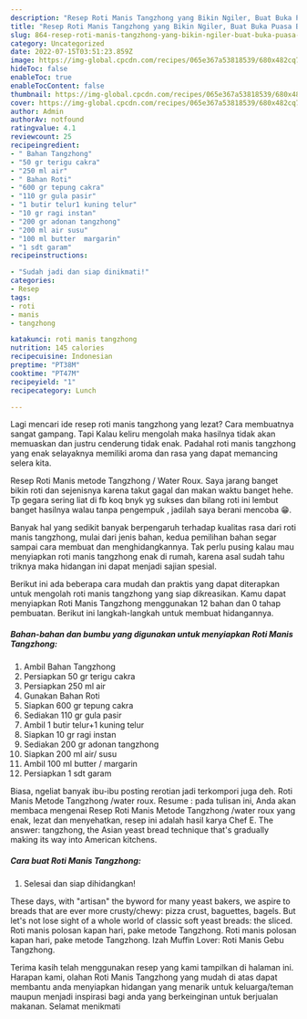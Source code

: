 ```yaml
---
description: "Resep Roti Manis Tangzhong yang Bikin Ngiler, Buat Buka Puasa Bisa Manjain Lidah"
title: "Resep Roti Manis Tangzhong yang Bikin Ngiler, Buat Buka Puasa Bisa Manjain Lidah"
slug: 864-resep-roti-manis-tangzhong-yang-bikin-ngiler-buat-buka-puasa-bisa-manjain-lidah
category: Uncategorized
date: 2022-07-15T03:51:23.859Z
image: https://img-global.cpcdn.com/recipes/065e367a53818539/680x482cq70/roti-manis-tangzhong-foto-resep-utama.jpg
hideToc: false
enableToc: true
enableTocContent: false
thumbnail: https://img-global.cpcdn.com/recipes/065e367a53818539/680x482cq70/roti-manis-tangzhong-foto-resep-utama.jpg
cover: https://img-global.cpcdn.com/recipes/065e367a53818539/680x482cq70/roti-manis-tangzhong-foto-resep-utama.jpg
author: Admin
authorAv: notfound
ratingvalue: 4.1
reviewcount: 25
recipeingredient:
- " Bahan Tangzhong"
- "50 gr terigu cakra"
- "250 ml air"
- " Bahan Roti"
- "600 gr tepung cakra"
- "110 gr gula pasir"
- "1 butir telur1 kuning telur"
- "10 gr ragi instan"
- "200 gr adonan tangzhong"
- "200 ml air susu"
- "100 ml butter  margarin"
- "1 sdt garam"
recipeinstructions:

- "Sudah jadi dan siap dinikmati!"
categories:
- Resep
tags:
- roti
- manis
- tangzhong

katakunci: roti manis tangzhong 
nutrition: 145 calories
recipecuisine: Indonesian
preptime: "PT38M"
cooktime: "PT47M"
recipeyield: "1"
recipecategory: Lunch

---
```



Lagi mencari ide resep roti manis tangzhong yang lezat? Cara membuatnya sangat gampang. Tapi Kalau keliru mengolah maka hasilnya tidak akan memuaskan dan justru cenderung tidak enak. Padahal roti manis tangzhong yang enak selayaknya memiliki aroma dan rasa yang dapat memancing selera kita.


Resep Roti Manis metode Tangzhong / Water Roux. Saya jarang banget bikin roti dan sejenisnya karena takut gagal dan makan waktu banget hehe. Tp gegara sering liat di fb koq bnyk yg sukses dan bilang roti ini lembut banget hasilnya walau tanpa pengempuk , jadilah saya berani mencoba 😁.

Banyak hal yang sedikit banyak berpengaruh terhadap kualitas rasa dari roti manis tangzhong, mulai dari jenis bahan, kedua pemilihan bahan segar sampai cara membuat dan menghidangkannya. Tak perlu pusing kalau mau menyiapkan roti manis tangzhong enak di rumah, karena asal sudah tahu triknya maka hidangan ini dapat menjadi sajian spesial.


Berikut ini ada beberapa cara mudah dan praktis yang dapat diterapkan untuk mengolah roti manis tangzhong yang siap dikreasikan. Kamu dapat menyiapkan Roti Manis Tangzhong menggunakan 12 bahan dan 0 tahap pembuatan. Berikut ini langkah-langkah untuk membuat hidangannya.

<!--inarticleads1-->

##### Bahan-bahan dan bumbu yang digunakan untuk menyiapkan Roti Manis Tangzhong:

1. Ambil  Bahan Tangzhong
1. Persiapkan 50 gr terigu cakra
1. Persiapkan 250 ml air
1. Gunakan  Bahan Roti
1. Siapkan 600 gr tepung cakra
1. Sediakan 110 gr gula pasir
1. Ambil 1 butir telur+1 kuning telur
1. Siapkan 10 gr ragi instan
1. Sediakan 200 gr adonan tangzhong
1. Siapkan 200 ml air/ susu
1. Ambil 100 ml butter / margarin
1. Persiapkan 1 sdt garam


Biasa, ngeliat banyak ibu-ibu posting rerotian jadi terkompori juga deh. Roti Manis Metode Tangzhong /water roux. Resume : pada tulisan ini, Anda akan membaca mengenai Resep Roti Manis Metode Tangzhong /water roux yang enak, lezat dan menyehatkan, resep ini adalah hasil karya Chef E. The answer: tangzhong, the Asian yeast bread technique that&#39;s gradually making its way into American kitchens. 

<!--inarticleads2-->

##### Cara buat Roti Manis Tangzhong:


1. Selesai dan siap dihidangkan!

These days, with &#34;artisan&#34; the byword for many yeast bakers, we aspire to breads that are ever more crusty/chewy: pizza crust, baguettes, bagels. But let&#39;s not lose sight of a whole world of classic soft yeast breads: the sliced. Roti manis polosan kapan hari, pake metode Tangzhong. Roti manis polosan kapan hari, pake metode Tangzhong. Izah Muffin Lover: Roti Manis Gebu Tangzhong. 

Terima kasih telah menggunakan resep yang kami tampilkan di halaman ini. Harapan kami, olahan Roti Manis Tangzhong yang mudah di atas dapat membantu anda menyiapkan hidangan yang menarik untuk keluarga/teman maupun menjadi inspirasi bagi anda yang berkeinginan untuk berjualan makanan. Selamat menikmati
